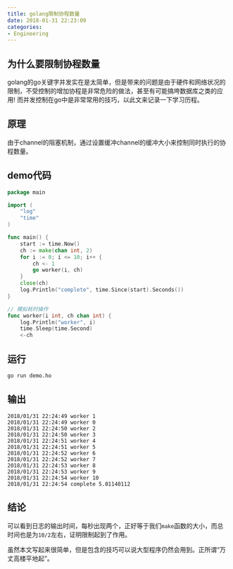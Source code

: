 ```yaml
---
title: golang限制协程数量
date: 2018-01-31 22:23:09
categories:
- Engineering
---
```


## 为什么要限制协程数量

golang的go关键字并发实在是太简单，但是带来的问题是由于硬件和网络状况的限制，不受控制的增加协程是非常危险的做法，甚至有可能搞垮数据库之类的应用! 而并发控制在go中是非常常用的技巧，以此文来记录一下学习历程。

## 原理

由于channel的阻塞机制，通过设置缓冲channel的缓冲大小来控制同时执行的协程数量。

## demo代码

```go
package main

import (
	"log"
	"time"
)

func main() {
	start := time.Now()
	ch := make(chan int, 2)
	for i := 0; i <= 10; i++ {
		ch <- 1
		go worker(i, ch)
	}
	close(ch)
	log.Println("complete", time.Since(start).Seconds())
}

// 模拟耗时操作
func worker(i int, ch chan int) {
	log.Println("worker", i)
	time.Sleep(time.Second)
	<-ch
```

## 运行

```bash
go run demo.ho
```

## 输出

```text
2018/01/31 22:24:49 worker 1
2018/01/31 22:24:49 worker 0
2018/01/31 22:24:50 worker 2
2018/01/31 22:24:50 worker 3
2018/01/31 22:24:51 worker 4
2018/01/31 22:24:51 worker 5
2018/01/31 22:24:52 worker 6
2018/01/31 22:24:52 worker 7
2018/01/31 22:24:53 worker 8
2018/01/31 22:24:53 worker 9
2018/01/31 22:24:54 worker 10
2018/01/31 22:24:54 complete 5.01140112
```

## 结论

可以看到日志的输出时间，每秒出现两个，正好等于我们`make`函数的大小，而总时间也是为`10/2`左右，证明限制起到了作用。

虽然本文写起来很简单，但是包含的技巧可以说大型程序仍然会用到。正所谓“万丈高楼平地起”。